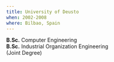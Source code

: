 ```yaml
---
title: University of Deusto
when: 2002-2008
where: Bilbao, Spain
---
```


__B.Sc.__ Computer Engineering<br />
__B.Sc.__ Industrial Organization Engineering<br />
(Joint Degree)
